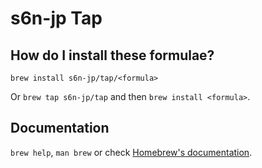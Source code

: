# s6n-jp Tap

## How do I install these formulae?

`brew install s6n-jp/tap/<formula>`

Or `brew tap s6n-jp/tap` and then `brew install <formula>`.

## Documentation

`brew help`, `man brew` or check [Homebrew's documentation](https://docs.brew.sh).
